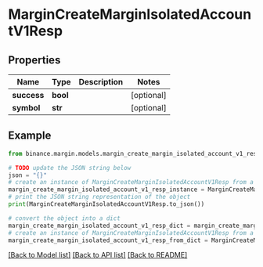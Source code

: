 # MarginCreateMarginIsolatedAccountV1Resp


## Properties

Name | Type | Description | Notes
------------ | ------------- | ------------- | -------------
**success** | **bool** |  | [optional] 
**symbol** | **str** |  | [optional] 

## Example

```python
from binance.margin.models.margin_create_margin_isolated_account_v1_resp import MarginCreateMarginIsolatedAccountV1Resp

# TODO update the JSON string below
json = "{}"
# create an instance of MarginCreateMarginIsolatedAccountV1Resp from a JSON string
margin_create_margin_isolated_account_v1_resp_instance = MarginCreateMarginIsolatedAccountV1Resp.from_json(json)
# print the JSON string representation of the object
print(MarginCreateMarginIsolatedAccountV1Resp.to_json())

# convert the object into a dict
margin_create_margin_isolated_account_v1_resp_dict = margin_create_margin_isolated_account_v1_resp_instance.to_dict()
# create an instance of MarginCreateMarginIsolatedAccountV1Resp from a dict
margin_create_margin_isolated_account_v1_resp_from_dict = MarginCreateMarginIsolatedAccountV1Resp.from_dict(margin_create_margin_isolated_account_v1_resp_dict)
```
[[Back to Model list]](../README.md#documentation-for-models) [[Back to API list]](../README.md#documentation-for-api-endpoints) [[Back to README]](../README.md)


